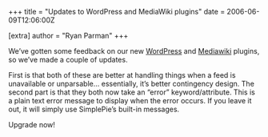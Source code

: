 +++
title = "Updates to WordPress and MediaWiki plugins"
date = 2006-06-09T12:06:00Z

[extra]
author = "Ryan Parman"
+++

We’ve gotten some feedback on our new [WordPress](/docs/installation/wordpress/) and [Mediawiki](/docs/installation/mediawiki/) plugins, so we’ve made a couple of updates.

First is that both of these are better at handling things when a feed is unavailable or unparsable… essentially, it’s better contingency design. The second part is that they both now take an “error” keyword/attribute. This is a plain text error message to display when the error occurs. If you leave it out, it will simply use SimplePie’s built-in messages.

Upgrade now!
